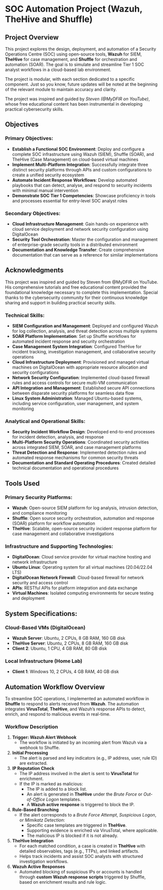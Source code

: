 # SOC Automation Project (Wazuh, TheHive and Shuffle)
## **Project Overview**

This project explores the design, deployment, and automation of a Security Operations Centre (SOC) using open-source tools, **Wazuh** for SIEM, **TheHive** for case management, and **Shuffle** for orchestration and automation (SOAR). The goal is to simulate and streamline Tier 1 SOC analyst workflows in a cloud-based lab environment.

The project is modular, with each section dedicated to a specific component. Just so you know, future updates will be noted at the beginning of the relevant module to maintain accuracy and clarity.

The project was inspired and guided by _Steven (@MyDFIR on YouTube)_, whose free educational content has been instrumental in developing practical cybersecurity skills.

## Objectives

### Primary Objectives:

-   **Establish a Functional SOC Environment**: Deploy and configure a complete SOC infrastructure using Wazuh (SIEM), Shuffle (SOAR), and TheHive (Case Management) on cloud-based virtual machines
-   **Implement Multi-Platform Integration**: Successfully integrate three distinct security platforms through APIs and custom configurations to create a unified security ecosystem
-   **Automate Incident Response Workflows**: Develop automated playbooks that can detect, analyse, and respond to security incidents with minimal manual intervention
-   **Demonstrate SOC Tier 1 Competencies**: Showcase proficiency in tools and processes essential for entry-level SOC analyst roles

### Secondary Objectives:

-   **Cloud Infrastructure Management**: Gain hands-on experience with cloud service deployment and network security configuration using DigitalOcean
-   **Security Tool Orchestration**: Master the configuration and management of enterprise-grade security tools in a distributed environment
-   **Documentation and Knowledge Transfer**: Create comprehensive documentation that can serve as a reference for similar implementations

## Acknowledgments

This project was inspired and guided by Steven from @MyDFIR on YouTube. His comprehensive tutorials and free educational content provided the foundational knowledge necessary to complete this implementation. Special thanks to the cybersecurity community for their continuous knowledge sharing and support in building practical security skills.

### **Technical Skills:**

-   **SIEM Configuration and Management**: Deployed and configured Wazuh for log collection, analysis, and threat detection across multiple systems
-   **SOAR Platform Implementation**: Set up Shuffle workflows for automated incident response and security orchestration
-   **Case Management System Integration**: Configured TheHive for incident tracking, investigation management, and collaborative security operations
-   **Cloud Infrastructure Deployment**: Provisioned and managed virtual machines on DigitalOcean with appropriate resource allocation and security configurations
-   **Network Security Configuration**: Implemented cloud-based firewall rules and access controls for secure multi-VM communication
-   **API Integration and Management**: Established secure API connections between disparate security platforms for seamless data flow
-   **Linux System Administration**: Managed Ubuntu-based systems, including service configuration, user management, and system monitoring

### **Analytical and Operational Skills:**

-   **Security Incident Workflow Design**: Developed end-to-end processes for incident detection, analysis, and response
-   **Multi-Platform Security Operations**: Coordinated security activities across integrated SIEM, SOAR, and case management platforms
-   **Threat Detection and Response**: Implemented detection rules and automated response mechanisms for common security threats
-   **Documentation and Standard Operating Procedures**: Created detailed technical documentation and operational procedures

## Tools Used

### **Primary Security Platforms:**

-   **Wazuh**: Open-source SIEM platform for log analysis, intrusion detection, and compliance monitoring
-   **Shuffle**: Open source security orchestration, automation and response (SOAR) platform for workflow automation
-   **TheHive**: Scalable, open-source security incident response platform for case management and collaborative investigations

### **Infrastructure and Supporting Technologies:**

-   **DigitalOcean**: Cloud service provider for virtual machine hosting and network infrastructure
-   **Ubuntu Linux**: Operating system for all virtual machines (20.04/22.04 LTS)
-   **DigitalOcean Network Firewall**: Cloud-based firewall for network security and access control
-   **APIs**: RESTful APIs for platform integration and data exchange
-   **Virtual Machines**: Isolated computing environments for secure testing and deployment

## **System Specifications:**

### Cloud-Based VMs (DigitalOcean)

-   **Wazuh Server**: Ubuntu, 2 CPUs, 8 GB RAM, 160 GB disk
-   **TheHive Server**: Ubuntu, 2 CPUs, 8 GB RAM, 160 GB disk
-   **Client 2**: Ubuntu, 1 CPU, 4 GB RAM, 80 GB disk

### Local Infrastructure (Home Lab)

-   **Client 1**: Windows 10, 2 CPUs, 4 GB RAM, 40 GB disk

## **Automation Workflow Overview**

To streamline SOC operations, I implemented an automated workflow in **Shuffle** to respond to alerts received from **Wazuh**. The automation integrates **VirusTotal**, **TheHive**, and Wazuh’s response APIs to detect, enrich, and respond to malicious events in real-time.

### **Workflow Description**

1.  **Trigger: Wazuh Alert Webhook**
    -   The workflow is initiated by an incoming alert from Wazuh via a webhook to Shuffle.
2.  **Initial Processing**
    -   The alert is parsed and key indicators (e.g., IP address, user, rule ID) are extracted.
3.  **IP Reputation Check**
    -   The IP address involved in the alert is sent to **VirusTotal** for enrichment.
    -   If the IP is marked as malicious:
        -   The IP is added to a block list.
        -   An alert is generated in **TheHive** under the _Brute Force_ or _Out-of-Office Logon_ templates.
        -   A **Wazuh active response** is triggered to block the IP.
4.  **Rule-Based Branching**
    -   If the alert corresponds to a _Brute Force Attempt_, _Suspicious Logon_, or _Mimikatz Detection_:
        -   Specific case templates are triggered in **TheHive**.
        -   Supporting evidence is enriched via VirusTotal, where applicable.
        -   The malicious IP is blocked if it is not already.
5.  **TheHive Integration**
    -   For each matched condition, a case is created in **TheHive** with detailed observables, tags (e.g., TTPs), and linked artifacts.
    -   Helps track incidents and assist SOC analysts with structured investigation workflows.
6.  **Wazuh Active Responses**
    -   Automated blocking of suspicious IPs or accounts is handled through **custom Wazuh response scripts** triggered by Shuffle, based on enrichment results and rule logic.
  






























